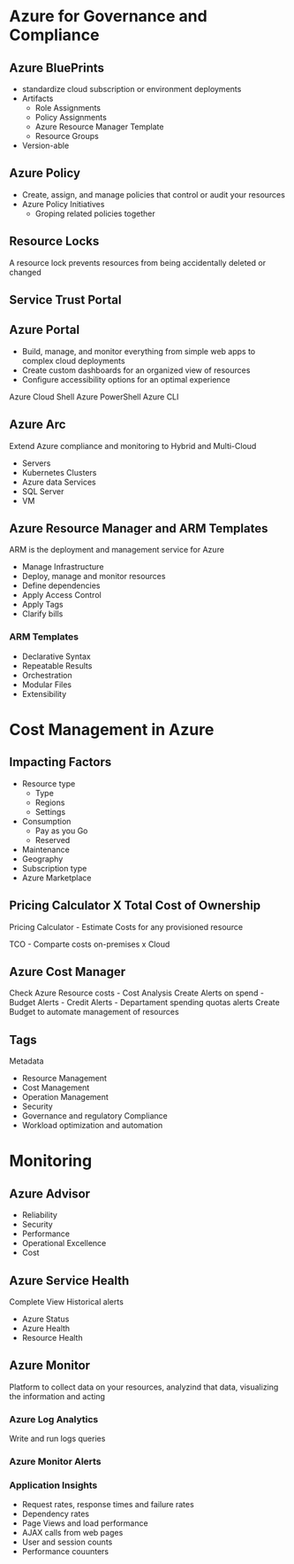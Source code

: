 # Azure for Governance and Compliance

## Azure BluePrints

- standardize cloud subscription or environment deployments
- Artifacts
    - Role Assignments
    - Policy Assignments
    - Azure Resource Manager Template
    - Resource Groups
- Version-able

## Azure Policy

- Create, assign, and manage policies that control or audit your resources
- Azure Policy Initiatives
    - Groping related policies together

## Resource Locks

A resource lock prevents resources from being accidentally deleted or changed

## Service Trust Portal

## Azure Portal

- Build, manage, and monitor everything from simple web apps to complex cloud deployments
- Create custom dashboards for an organized view of resources
- Configure accessibility options for an optimal experience

Azure Cloud Shell
Azure PowerShell
Azure CLI

## Azure Arc

Extend Azure compliance and monitoring to Hybrid and Multi-Cloud
- Servers
- Kubernetes Clusters
- Azure data Services
- SQL Server
- VM

## Azure Resource Manager and ARM Templates

ARM is the deployment and management service for Azure
- Manage Infrastructure
- Deploy, manage and monitor resources
- Define dependencies
- Apply Access Control
- Apply Tags
- Clarify bills

### ARM Templates

- Declarative Syntax
- Repeatable Results
- Orchestration
- Modular Files
- Extensibility

# Cost Management in Azure

## Impacting Factors

- Resource type
    - Type
    - Regions
    - Settings
- Consumption
    - Pay as you Go
    - Reserved
- Maintenance
- Geography
- Subscription type
- Azure Marketplace

## Pricing Calculator X Total Cost of Ownership


Pricing Calculator - Estimate Costs for any provisioned resource

TCO - Comparte costs on-premises x Cloud

## Azure Cost Manager

Check Azure Resource costs
    - Cost Analysis
Create Alerts on spend
    - Budget Alerts
    - Credit Alerts
    - Departament spending quotas alerts
Create Budget to automate management of resources

## Tags

Metadata
- Resource Management
- Cost Management
- Operation Management
- Security
- Governance and regulatory Compliance
- Workload optimization and automation

# Monitoring

## Azure Advisor

- Reliability
- Security
- Performance
- Operational Excellence
- Cost

## Azure Service Health

Complete View 
Historical alerts

- Azure Status
- Azure Health
- Resource Health

## Azure Monitor

Platform to collect data on your resources, analyzind that data, visualizing the information and acting

### Azure Log Analytics

Write and run logs queries

### Azure Monitor Alerts

### Application Insights

- Request rates, response times and failure rates
- Dependency rates
- Page Views and load performance
- AJAX calls from web pages
- User and session counts
- Performance couunters
